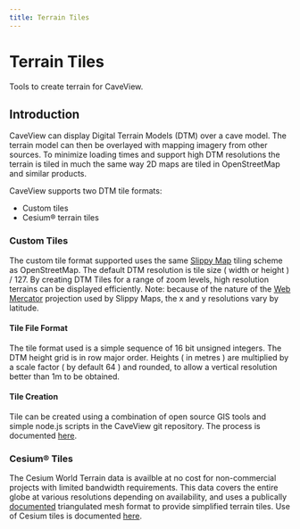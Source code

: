 ```yaml
---
title: Terrain Tiles
---
```


# Terrain Tiles

Tools to create terrain for CaveView.

## Introduction

CaveView can display Digital Terrain Models (DTM) over a cave model. The terrain model can then be overlayed with mapping imagery from other sources. To minimize loading times and support high DTM resolutions the terrain is tiled in much the same way 2D maps are tiled in OpenStreetMap and similar products.

CaveView supports two DTM tile formats:

* Custom tiles
* Cesium&reg; terrain tiles

### Custom Tiles

The custom tile format supported uses the same [Slippy Map](https://wiki.openstreetmap.org/wiki/Slippy_map_tilenames) tiling scheme as OpenStreetMap. The default DTM resolution is tile size ( width or height ) / 127. By creating DTM Tiles for a range of zoom levels, high resolution terrains can be displayed efficiently. Note: because of the nature of the [Web Mercator](https://epsg.io/3857) projection used by Slippy Maps, the x and y resolutions vary by latitude.

#### Tile File Format

The tile format used is a simple sequence of 16 bit unsigned integers. The DTM height grid is in row major order. Heights ( in metres )  are multiplied by a scale factor ( by default 64 ) and rounded, to allow a vertical resolution better than 1m to be obtained.

#### Tile Creation

Tile can be created using a combination of open source GIS tools and simple node.js scripts in the CaveView git repository. The process is documented [here](tilecreation.html).

### Cesium&reg; Tiles

The Cesium World Terrain data is availble at no cost for non-commercial projects with limited bandwidth requirements. This data covers the entire globe at various resolutions depending on availability, and uses a publically [documented](https://github.com/AnalyticalGraphicsInc/quantized-mesh) triangulated mesh format to provide simplified terrain tiles. Use of Cesium tiles is documented [here](cesiumtiles.html).

